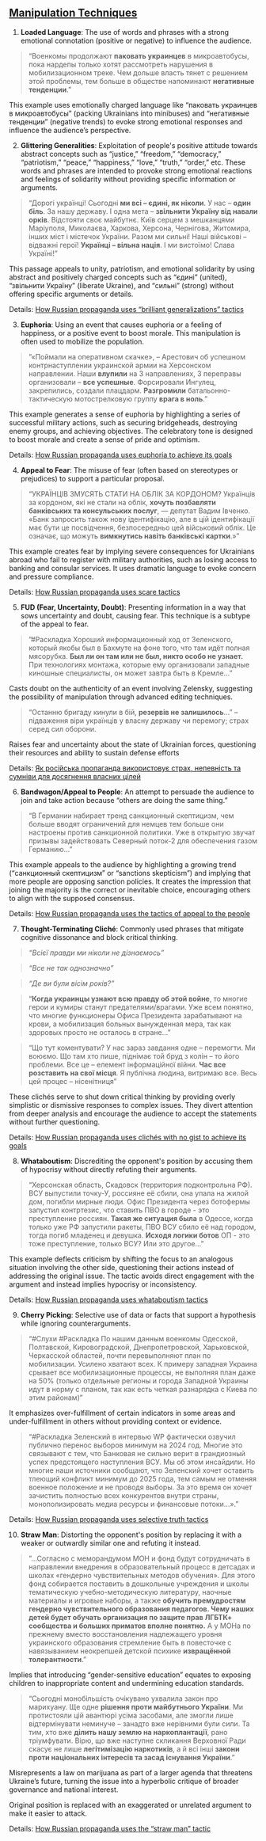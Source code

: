 ## [Manipulation Techniques](https://github.com/unlp-workshop/unlp-2025-shared-task/blob/main/data/techniques_classification/techniques_description.pdf)

1. **Loaded Language**: The use of words and phrases with a strong emotional connotation (positive or negative) to influence the audience.

>	“Военкомы продолжают **паковать украинцев** в микроавтобусы, пока нардепы только хотят рассмотреть нарушения в мобилизационном треке. Чем дольше власть тянет с решением этой проблемы, тем больше в обществе напоминают **негативные тенденции**.”

This example uses emotionally charged language like “паковать украинцев в микроавтобусы” (packing Ukrainians into minibuses) and “негативные тенденции” (negative trends) to evoke strong emotional responses and influence the audience’s perspective.

2. **Glittering Generalities**: Exploitation of people's positive attitude towards abstract concepts such as “justice,” “freedom,” “democracy,” “patriotism,” “peace,” “happiness,” “love,” “truth,” “order,” etc. These words and phrases are intended to provoke strong emotional reactions and feelings of solidarity without providing specific information or arguments.

>	“Дорогі українці! Сьогодні **ми всі – єдині, як ніколи**. У нас – **один біль**. За нашу державу. І одна мета – **звільнити Україну від навали орків**. Відстояти своє майбутнє. Київ серцем з мешканцями Маріуполя, Миколаєва, Харкова, Херсона, Чернігова, Житомира, інших міст і містечок України. Разом ми сильні! Наші військові – відважні герої! **Українці – вільна нація**. І ми вистоїмо! Слава Україні!”

This passage appeals to unity, patriotism, and emotional solidarity by using abstract and positively charged concepts such as “єдині” (united), “звільнити Україну” (liberate Ukraine), and “сильні” (strong) without offering specific arguments or details.

Details: [How Russian propaganda uses “brilliant generalizations” tactics](https://disinfo.detector.media/en/post/how-russian-propaganda-uses-brilliant-generalizations-tactics)

3. **Euphoria**: Using an event that causes euphoria or a feeling of happiness, or a positive event to boost morale. This manipulation is often used to mobilize the population.

>	”«Поймали на оперативном скачке», – Арестович об успешном контрнаступлении украинской армии на Херсонском направлении. Наши **влупили** на 3 направлениях, 3 переправы организовали – **все успешные**. Форсировали Ингулец, закрепились, создали плацдарм. **Разгромили** батальонно-тактическую мотострелковую группу **врага в ноль**.”

This example generates a sense of euphoria by highlighting a series of successful military actions, such as securing bridgeheads, destroying enemy groups, and achieving objectives. The celebratory tone is designed to boost morale and create a sense of pride and optimism.

Details:  [How Russian propaganda uses euphoria to achieve its goals](https://disinfo.detector.media/en/post/how-russian-propaganda-uses-euphoria-to-achieve-its-goals)

4. **Appeal to Fear**: The misuse of fear (often based on stereotypes or prejudices) to support a particular proposal.

>	“УКРАЇНЦІВ ЗМУСЯТЬ СТАТИ НА ОБЛІК ЗА КОРДОНОМ? Українців за кордоном, які не стали на облік, **хочуть позбавляти банківських та консульських послуг**, — депутат Вадим Івченко. «Банк запросить також нову ідентифікацію, але в цій ідентифікації має бути це посвідчення, безпосередньо цей військовий облік. Це означає, що можуть **вимкнутись навіть банківські картки**.»”

This example creates fear by implying severe consequences for Ukrainians abroad who fail to register with military authorities, such as losing access to banking and consular services. It uses dramatic language to evoke concern and pressure compliance.

Details: [How Russian propaganda uses scare tactics](https://disinfo.detector.media/en/post/how-russian-propaganda-uses-scare-tactics)

5. **FUD (Fear, Uncertainty, Doubt)**: Presenting information in a way that sows uncertainty and doubt, causing fear. This technique is a subtype of the appeal to fear.

> ”#Раскладка Хороший информационный ход от Зеленского, который якобы был в Бахмуте на фоне того, что там идёт полная мясорубка. **Был ли он там или не был, никто особо не узнает.** При технологиях монтажа, которые ему организовали западные киношные специалисты, он может завтра быть в Кремле…”

Casts doubt on the authenticity of an event involving Zelensky, suggesting the possibility of manipulation through advanced editing techniques.

> “Останню бригаду кинули в бій, **резервів не залишилось**…” – підваження віри українців у власну державу чи перемогу; страх серед сил оборони.

Raises fear and uncertainty about the state of Ukrainian forces, questioning their resources and ability to sustain defense efforts

Details: 	[Як російська пропаганда використовує страх, непевність та сумніви для досягнення власних цілей](https://disinfo.detector.media/en/post/yak-rosiiska-propahanda-vykorystovuie-strakh-nepevnist-ta-sumnivy-dlia-dosiahnennia-vlasnykh-tsilei)

6. **Bandwagon/Appeal to People**: An attempt to persuade the audience to join and take action because “others are doing the same thing.”

> “В Германии набирает тренд санкционный скептицизм, чем больше вводят ограничений для немцев тем больше они настроены против санкционной политики. Уже в открытую звучат призывы задействовать Северный поток-2 для обеспечения газом Германию…”

This example appeals to the audience by highlighting a growing trend (“санкционный скептицизм” or “sanctions skepticism”) and implying that more people are opposing sanction policies. It creates the impression that joining the majority is the correct or inevitable choice, encouraging others to align with the supposed consensus.

Details: [How Russian propaganda uses the tactics of appeal to the people](https://disinfo.detector.media/en/post/how-russian-propaganda-uses-the-tactics-of-appeal-to-the-people)


7. **Thought-Terminating Cliché**: Commonly used phrases that mitigate cognitive dissonance and block critical thinking.

> _“Всієї правди ми ніколи не дізнаємось”_  

> _“Все не так однозначно”_  

> _“Де ви були вісім років?”_  

> “**Когда украинцы узнают всю правду об этой войне**, то многие герои и кумиры станут предателями/врагами. Уже всем понятно, что многие функционеры Офиса Президента зарабатывают на крови, а мобилизация больных вынужденная мера, так как здоровых просто не осталось в стране...”

> “Що тут коментувати? У нас зараз завдання одне – перемогти. Ми воюємо. Що там хто пише, піднімає той бруд з колін – то його проблеми. Все це – елемент інформаційної війни. **Час все розставить на свої місця**. Я публічна людина, витримаю все. Весь цей процес – нісенітниця”

These clichés serve to shut down critical thinking by providing overly simplistic or dismissive responses to complex issues. They divert attention from deeper analysis and encourage the audience to accept the statements without further questioning.

Details: [How Russian propaganda uses clichés with no gist to achieve its goals](https://disinfo.detector.media/en/post/how-russian-propaganda-uses-cliches-with-no-gist-to-achieve-its-goals)

8. **Whataboutism**: Discrediting the opponent's position by accusing them of hypocrisy without directly refuting their arguments.

>	“Херсонская область, Скадовск (территория подконтрольна РФ). ВСУ выпустили точку-У, россияне её сбили, она упала на жилой дом, погибли мирные люди. Офис Президента через ботофермы запустил контртезис, что ставить ПВО в городе - это преступление россиян. **Такая же ситуация была** в Одессе, когда только уже РФ запустили ракеты, ПВО ВСУ сбило её над городом, тогда погиб младенец и девушка. **Исходя логики ботов** ОП - это тоже преступление, только ВСУ? Или это другое…”

This example deflects criticism by shifting the focus to an analogous situation involving the other side, questioning their actions instead of addressing the original issue. The tactic avoids direct engagement with the argument and instead implies hypocrisy or inconsistency.

Details: [How Russian propaganda uses whataboutism tactics](https://disinfo.detector.media/en/post/how-russian-propaganda-uses-whataboutism-tactics)

9. **Cherry Picking**: Selective use of data or facts that support a hypothesis while ignoring counterarguments.

> “#Слухи #Раскладка По нашим данным военкомы Одесской, Полтавской, Кировоградской, Днепропетровской, Харьковской, Черкасской областей, почти перевыполняют план по мобилизации. Усилено хватают всех. К примеру западная Украина срывает все мобилизационные процессы, не выполняя план даже на 50% (только отдельные регионы и города Западной Украины идут в норму с планом, так как есть четкая разнарядка с Киева по этим районам)” 

It emphasizes over-fulfillment of certain indicators in some areas and under-fulfillment in others without providing context or evidence.

> “#Раскладка Зеленский в интервью WP фактически озвучил публично перенос выборов минимум на 2024 год. Многие это связывают с тем, что Банковая не сильно верит в грандиозный успех предстоящего наступления ВСУ. Мы об этом инсайдили. Но многие наши источники сообщают, что Зеленский хочет оставить тлеющий конфликт минимум до 2025 года, тем самым не отменяя военное положение и не проводя выборы. За это время он хочет зачистить полностью всех конкурентов внутри страны, монополизировать медиа ресурсы и финансовые потоки...».”

Details: [How Russian propaganda uses selective truth tactics](https://disinfo.detector.media/en/post/how-russian-propaganda-uses-selective-truth-tactics)

10. **Straw Man**: Distorting the opponent's position by replacing it with a weaker or outwardly similar one and refuting it instead.

> ”…Согласно с меморандумом МОН и фонд будут сотрудничать в направлении внедрения в образовательный процесс в детсадах и школах «гендерно чувствительных методов обучения». Для этого фонд собирается поставить в дошкольные учреждения и школы тематическую учебно-методическую литературу, наочные материалы и игровые наборы, а также **обучить премудростям гендерно чувствительного образования педагогов. Чему наших детей будет обучать организация по защите прав ЛГБТК+ сообщества и больших приматов вполне понятно.** А у МОНа по прежнему вместо восстановления надлежащего уровня украинского образования стремление быть в повесточке с навязыванием неокрепшей детской психике **извращённой толерантности**.”

Implies that introducing “gender-sensitive education” equates to exposing children to inappropriate content and undermining education standards.

> “Сьогодні монобільшість очікувано ухвалила закон про марихуану. Ще одне **рішення проти майбутнього України**. Ми протистояли цій авантюрі усіма засобами, але змогли лише відтермінувати неминуче – занадто вже нерівними були сили. Та тим, хто вже **ділить нашу землю на наркоплантації**, рано тріумфувати. Вірю, що вже наступне скликання Верховної Ради скасує не лише **легітимізацію наркотиків**, а й всі інші **закони проти національних інтересів та засад існування України**.”

Misrepresents a law on marijuana as part of a larger agenda that threatens Ukraine’s future, turning the issue into a hyperbolic critique of broader governance and national interest.

Original position is replaced with an exaggerated or unrelated argument to make it easier to attack.

Details: [How Russian propaganda uses the “straw man” tactic](https://disinfo.detector.media/en/post/yak-rosiiska-propahanda-zastosovuie-taktyku-opudalo)
  

